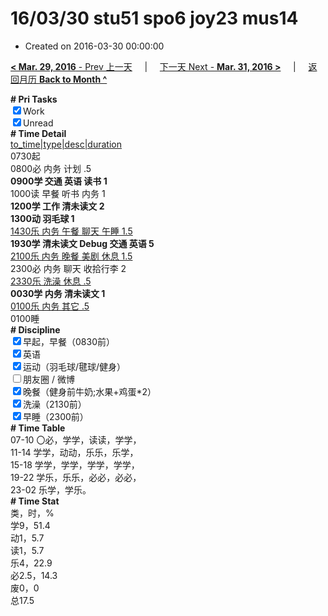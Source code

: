 # 16/03/30 stu51 spo6 joy23 mus14

- Created on 2016-03-30 00:00:00

[**< Mar. 29, 2016** - Prev 上一天](_archived/lifelogs/2016/03/d29.md) &nbsp; &nbsp; | &nbsp; &nbsp; [下一天 Next - **Mar. 31, 2016 >**](_archived/lifelogs/2016/03/d31.md) &nbsp; &nbsp; |  &nbsp; &nbsp; [返回月历 **Back to Month ^**](_archived/lifelogs/2016/03/index.md)
<br/><div><b># Pri Tasks</b></div><div><input checked="true" type="checkbox"/>Work</div><div><input checked="true" type="checkbox"/>Unread</div><div><b># Time Detail</b></div><div><u>to_time|type|desc|duration</u></div><div>0730起</div><div>0800必 内务 计划 .5</div><div><b>0900学 交通 英语 读书 1</b></div><div>1000读 早餐 听书 内务 1</div><div><b>1200学 工作 清未读文 2</b></div><div><b>1300动 羽毛球 1</b></div><div><u>1430乐 内务 午餐 聊天 午睡 1.5</u></div><div><b>1930学 清未读文 Debug 交通 英语 5</b></div><div><u>2100乐 内务 晚餐 美剧 休息 1.5</u></div><div>2300必 内务 聊天 收拾行李 2</div><div><u>2330乐 洗澡 休息 .5</u></div><div><b>0030学 内务 清未读文 1</b></div><div><u>0100乐 内务 其它 .5</u></div><div>0100睡</div><div><b># Discipline</b></div><div><input checked="true" type="checkbox"/>早起，早餐（0830前）</div><div><input checked="true" type="checkbox"/>英语</div><div><input checked="true" type="checkbox"/>运动（羽毛球/毽球/健身）</div><div><input type="checkbox"/>朋友圈 / 微博</div><div><input checked="true" type="checkbox"/>晚餐（健身前牛奶;水果+鸡蛋*2）</div><div><input checked="true" type="checkbox"/>洗澡（2130前）</div><div><input checked="true" type="checkbox"/>早睡（2300前）</div><div><b># Time Table</b></div><div>07-10 〇必，学学，读读，学学，</div><div>11-14 学学，动动，乐乐，乐学，</div><div>15-18 学学，学学，学学，学学，</div><div>19-22 学乐，乐乐，必必，必必，</div><div>23-02 乐学，学乐。</div><div><b># Time Stat</b></div><div>类，时，%</div><div>学9，51.4</div><div>动1，5.7</div><div>读1，5.7</div><div>乐4，22.9</div><div>必2.5，14.3</div><div>废0，0</div><div>总17.5</div>
